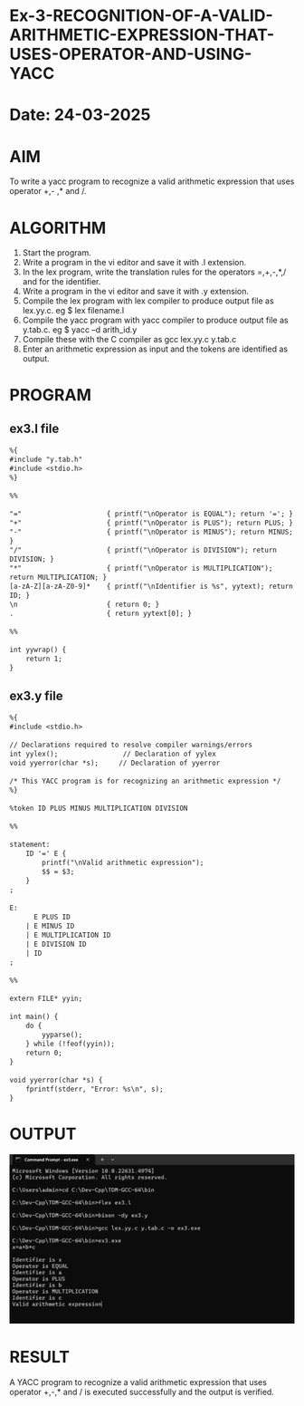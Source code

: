 # Ex-3-RECOGNITION-OF-A-VALID-ARITHMETIC-EXPRESSION-THAT-USES-OPERATOR-AND-USING-YACC
# Date: 24-03-2025
# AIM
To write a yacc program to recognize a valid arithmetic expression that uses operator +,- ,* and /.
# ALGORITHM
1.	Start the program.
2.	Write a program in the vi editor and save it with .l extension.
3.	In the lex program, write the translation rules for the operators =,+,-,*,/ and for the identifier.
4.	Write a program in the vi editor and save it with .y extension.
5.	Compile the lex program with lex compiler to produce output file as lex.yy.c. eg $ lex filename.l
6.	Compile the yacc program with yacc compiler to produce output file as y.tab.c. eg $ yacc –d arith_id.y
7.	Compile these with the C compiler as gcc lex.yy.c y.tab.c
8.	Enter an arithmetic expression as input and the tokens are identified as output.
# PROGRAM
## ex3.l file
```
%{
#include "y.tab.h"
#include <stdio.h>
%}

%%

"="                     { printf("\nOperator is EQUAL"); return '='; }
"+"                     { printf("\nOperator is PLUS"); return PLUS; }
"-"                     { printf("\nOperator is MINUS"); return MINUS; }
"/"                     { printf("\nOperator is DIVISION"); return DIVISION; }
"*"                     { printf("\nOperator is MULTIPLICATION"); return MULTIPLICATION; }
[a-zA-Z][a-zA-Z0-9]*    { printf("\nIdentifier is %s", yytext); return ID; }
\n                      { return 0; }
.                       { return yytext[0]; }

%%

int yywrap() {
    return 1;
}
```

## ex3.y file
```
%{
#include <stdio.h>

// Declarations required to resolve compiler warnings/errors
int yylex();                // Declaration of yylex
void yyerror(char *s);     // Declaration of yyerror

/* This YACC program is for recognizing an arithmetic expression */
%}

%token ID PLUS MINUS MULTIPLICATION DIVISION

%%

statement:
    ID '=' E {
        printf("\nValid arithmetic expression");
        $$ = $3;
    }
;

E:
      E PLUS ID
    | E MINUS ID
    | E MULTIPLICATION ID
    | E DIVISION ID
    | ID
;

%%

extern FILE* yyin;

int main() {
    do {
        yyparse();
    } while (!feof(yyin));
    return 0;
}

void yyerror(char *s) {
    fprintf(stderr, "Error: %s\n", s);
}
```



# OUTPUT
![alt text](image.png)
# RESULT
A YACC program to recognize a valid arithmetic expression that uses operator +,-,* and / is executed successfully and the output is verified.
